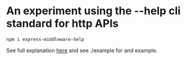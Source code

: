 # An experiment using the --help cli standard for http APIs

```
npm i express-middleware-help
```

See full explanation [here](https://hobochild.com/api-help) and see ./example for and example.
